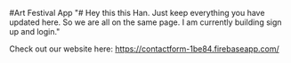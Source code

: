 #Art Festival App
"# Hey this this Han. Just keep everything you have updated here. So we are all on the same page. I am currently building sign up and login."

Check out our website here: https://contactform-1be84.firebaseapp.com/
